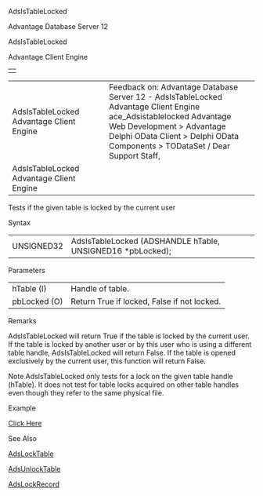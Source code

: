 AdsIsTableLocked




Advantage Database Server 12  

AdsIsTableLocked

Advantage Client Engine

|  |
| --- |
|  |

|  |  |  |  |  |
| --- | --- | --- | --- | --- |
| AdsIsTableLocked  Advantage Client Engine |  |  | Feedback on: Advantage Database Server 12 - AdsIsTableLocked Advantage Client Engine ace\_Adsistablelocked Advantage Web Development > Advantage Delphi OData Client > Delphi OData Components > TODataSet / Dear Support Staff, |  |
| AdsIsTableLocked  Advantage Client Engine |  |  |  |  |

Tests if the given table is locked by the current user

Syntax

|  |  |
| --- | --- |
| UNSIGNED32 | AdsIsTableLocked (ADSHANDLE hTable,  UNSIGNED16 \*pbLocked); |

Parameters

|  |  |
| --- | --- |
| hTable (I) | Handle of table. |
| pbLocked (O) | Return True if locked, False if not locked. |

Remarks

AdsIsTableLocked will return True if the table is locked by the current user. If the table is locked by another user or by this user who is using a different table handle, AdsIsTableLocked will return False. If the table is opened exclusively by the current user, this function will return False.

Note AdsIsTableLocked only tests for a lock on the given table handle (hTable). It does not test for table locks acquired on other table handles even though they refer to the same physical file.

Example

[Click Here](ace_examples.htm#adsistablelockedexample)

See Also

[AdsLockTable](ace_adslocktable.htm)

[AdsUnlockTable](ace_adsunlocktable.htm)

[AdsLockRecord](ace_adslockrecord.htm)
